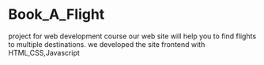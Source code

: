 # Book_A_Flight
project for web development course 
our web site will help you to find flights to multiple destinations.
we developed the site frontend with HTML,CSS,Javascript
